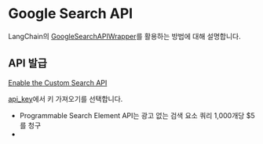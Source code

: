 # Google Search API

LangChain의 [GoogleSearchAPIWrapper](https://api.python.langchain.com/en/latest/utilities/langchain.utilities.google_search.GoogleSearchAPIWrapper.html#)를 활용하는 방법에 대해 설명합니다.

## API 발급

[Enable the Custom Search API](https://console.cloud.google.com/apis/library/customsearch.googleapis.com?project=red-grid-306501)

[api_key](https://developers.google.com/custom-search/docs/paid_element?hl=ko#api_key)에서 키 가져오기를 선택합니다.

- Programmable Search Element API는 광고 없는 검색 요소 쿼리 1,000개당 $5를 청구
- 
